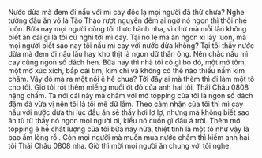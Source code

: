 Nước dừa mà đem đi nấu với mì cay độc lạ mọi người đã thử chưa? Nghe tưởng đâu ăn vô là Tào Tháo rượt nguyên đêm ai ngờ nó ngon thì thôi nhé luôn. Bữa nay mọi người cùng tôi thực hành nha, vì chứ mà mỗi lần không biết ăn cái gì là tôi cứ nghĩ tới mì cay. Tại nó lẹ mà ăn ngon xì lây luôn, mà mọi người biết sao nay tôi nấu mì cay với nước dừa không? Tại tôi thấy nước dừa mà đem đi nấu lẩu hay kho thịt là ngon dữ thần ông. Nên chắc nấu mì cay cũng ngon số dách hen. Bữa nay thì nhà tôi có gì bỏ đó, một mớ tôm, một mớ xúc xích, bắp cải tím, kim chi và không có thể nào thiếu nấm kim châm. Vậy đó mà ra một nồi ê hề chưa? Tới đây ai mà thèm thì đi làm một tô cho tôi. Giờ tôi rót thêm miếng muối ớt đỏ của anh hai tôi, Thái Châu 0808 nặng chấm. Ta nói cái này mà chấm với mớ topping của tôi là ngon số dách đậm đà vừa vị nên tôi là tôi mê dữ lắm. Theo cảm nhận của tôi thì mì cay nấu với nước dừa thì lúc đầu ăn sẽ thấy hơi lợ lợ, nhưng mà không biết sao ăn từ từ thấy nó ngon mọi người ơi, kiểu nó cuốn gì đâu á trời. Thêm mớ topping ê hề chất lượng của tôi bữa nay nữa, thiệt tình là một tô như vậy là bao ấm lòng rồi. Còn mọi người mà muốn mua nước chấm thì kiếm anh hai tôi Thái Châu 0808 nha. Giờ thì mời mọi người ăn chung với tôi nghe.